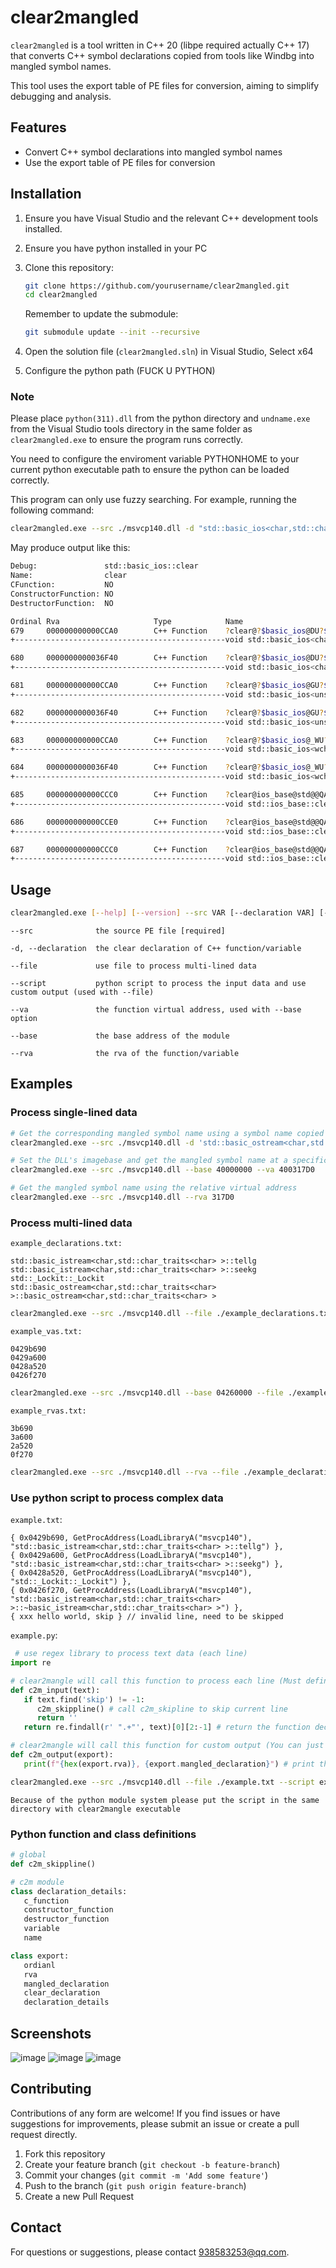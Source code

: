# clear2mangled

`clear2mangled` is a tool written in C++ 20 (libpe required actually C++ 17) that converts C++ symbol declarations copied from tools like Windbg into mangled symbol names. 

This tool uses the export table of PE files for conversion, aiming to simplify debugging and analysis.

## Features

- Convert C++ symbol declarations into mangled symbol names
- Use the export table of PE files for conversion

## Installation

1. Ensure you have Visual Studio and the relevant C++ development tools installed.
2. Ensure you have python installed in your PC
3. Clone this repository:

   ```bash
   git clone https://github.com/yourusername/clear2mangled.git
   cd clear2mangled
   ```

   Remember to update the submodule:

   ```bash
   git submodule update --init --recursive
   ```

4. Open the solution file (`clear2mangled.sln`) in Visual Studio, Select x64
5. Configure the python path (FUCK U PYTHON)

### Note

Please place `python(311).dll` from the python directory and `undname.exe` from the Visual Studio tools directory in the same folder as `clear2mangled.exe` to ensure the program runs correctly.

You need to configure the enviroment variable PYTHONHOME to your current python executable path to ensure the python can be loaded correctly.

This program can only use fuzzy searching. For example, running the following command:

```bash
clear2mangled.exe --src ./msvcp140.dll -d "std::basic_ios<char,std::char_traits<char> >::clear"
```

May produce output like this:

```bash
Debug:               std::basic_ios::clear
Name:                clear
CFunction:           NO
ConstructorFunction: NO
DestructorFunction:  NO

Ordinal Rva                     Type            Name
679     000000000000CCA0        C++ Function    ?clear@?$basic_ios@DU?$char_traits@D@std@@@std@@QAEXH_N@Z
+-----------------------------------------------void std::basic_ios<char,std::char_traits<char>>::clear(int,bool)

680     0000000000036F40        C++ Function    ?clear@?$basic_ios@DU?$char_traits@D@std@@@std@@QAEXI@Z
+-----------------------------------------------void std::basic_ios<char,std::char_traits<char>>::clear(unsigned int)

681     000000000000CCA0        C++ Function    ?clear@?$basic_ios@GU?$char_traits@G@std@@@std@@QAEXH_N@Z
+-----------------------------------------------void std::basic_ios<unsigned short,std::char_traits<unsigned short>>::clear(int,bool)

682     0000000000036F40        C++ Function    ?clear@?$basic_ios@GU?$char_traits@G@std@@@std@@QAEXI@Z
+-----------------------------------------------void std::basic_ios<unsigned short,std::char_traits<unsigned short>>::clear(unsigned int)

683     000000000000CCA0        C++ Function    ?clear@?$basic_ios@_WU?$char_traits@_W@std@@@std@@QAEXH_N@Z
+-----------------------------------------------void std::basic_ios<wchar_t,std::char_traits<wchar_t>>::clear(int,bool)

684     0000000000036F40        C++ Function    ?clear@?$basic_ios@_WU?$char_traits@_W@std@@@std@@QAEXI@Z
+-----------------------------------------------void std::basic_ios<wchar_t,std::char_traits<wchar_t>>::clear(unsigned int)

685     000000000000CCC0        C++ Function    ?clear@ios_base@std@@QAEXH@Z
+-----------------------------------------------void std::ios_base::clear(int)

686     000000000000CCE0        C++ Function    ?clear@ios_base@std@@QAEXH_N@Z
+-----------------------------------------------void std::ios_base::clear(int,bool)

687     000000000000CCC0        C++ Function    ?clear@ios_base@std@@QAEXI@Z
+-----------------------------------------------void std::ios_base::clear(unsigned int)
```

## Usage

```bash
clear2mangled.exe [--help] [--version] --src VAR [--declaration VAR] [--file VAR] [--script VAR] [--va VAR] [--base VAR] [--rva VAR]
```

  `--src              the source PE file [required]`
  
  `-d, --declaration  the clear declaration of C++ function/variable`

  `--file             use file to process multi-lined data`
  
  `--script           python script to process the input data and use custom output (used with --file)`
  
  `--va               the function virtual address, used with --base option`
  
  `--base             the base address of the module`
  
  `--rva              the rva of the function/variable`
  
## Examples

### Process single-lined data
```bash
# Get the corresponding mangled symbol name using a symbol name copied from Windbg
clear2mangled.exe --src ./msvcp140.dll -d 'std::basic_ostream<char,std::char_traits<char> >::basic_ostream<char,std::char_traits<char> >'

# Set the DLL's imagebase and get the mangled symbol name at a specific address
clear2mangled.exe --src ./msvcp140.dll --base 40000000 --va 400317D0

# Get the mangled symbol name using the relative virtual address
clear2mangled.exe --src ./msvcp140.dll --rva 317D0 
```

### Process multi-lined data
`example_declarations.txt:`
```
std::basic_istream<char,std::char_traits<char> >::tellg
std::basic_istream<char,std::char_traits<char> >::seekg
std::_Lockit::_Lockit
std::basic_ostream<char,std::char_traits<char> >::basic_ostream<char,std::char_traits<char> >
```
```bash
clear2mangled.exe --src ./msvcp140.dll --file ./example_declarations.txt
```

`example_vas.txt:`
```
0429b690
0429a600
0428a520
0426f270
```
```bash
clear2mangled.exe --src ./msvcp140.dll --base 04260000 --file ./example_declarations.txt
```

`example_rvas.txt:`
```
3b690
3a600
2a520
0f270
```
```bash
clear2mangled.exe --src ./msvcp140.dll --rva --file ./example_declarations.txt
```

### Use python script to process complex data
`example.txt`:
```
{ 0x0429b690, GetProcAddress(LoadLibraryA("msvcp140"), "std::basic_istream<char,std::char_traits<char> >::tellg") },
{ 0x0429a600, GetProcAddress(LoadLibraryA("msvcp140"), "std::basic_istream<char,std::char_traits<char> >::seekg") },
{ 0x0428a520, GetProcAddress(LoadLibraryA("msvcp140"), "std::_Lockit::_Lockit") },
{ 0x0426f270, GetProcAddress(LoadLibraryA("msvcp140"), "std::basic_istream<char,std::char_traits<char> >::~basic_istream<char,std::char_traits<char> >") },
{ xxx hello world, skip } // invalid line, need to be skipped
```

`example.py`:
```python
 # use regex library to process text data (each line)
import re

# clear2mangle will call this function to process each line (Must defined if --script option is enabled)
def c2m_input(text):
   if text.find('skip') != -1:
      c2m_skippline() # call c2m_skipline to skip current line
      return ''
   return re.findall(r' ".+"', text)[0][2:-1] # return the function declaration ( please use --base option)

# clear2mangle will call this function for custom output (You can just don't define this function to use the default output)
def c2m_output(export):
   print(f"{hex(export.rva)}, {export.mangled_declaration}") # print the rva and the mangled declaration
```

```bash
clear2mangled.exe --src ./msvcp140.dll --file ./example.txt --script example
```

`Because of the python module system please put the script in the same directory with clear2mangle executable`

### Python function and class definitions
```python
# global
def c2m_skippline()

# c2m module
class declaration_details:
   c_function
   constructor_function
   destructor_function
   variable
   name

class export:
   ordianl
   rva
   mangled_declaration
   clear_declaration
   declaration_details
```

## Screenshots
![image](https://github.com/user-attachments/assets/5eb794c8-5ac4-41f3-b48f-56035b7c419b)
![image](https://github.com/user-attachments/assets/66bcab8f-1689-448c-824c-dcc28a094554)
![image](https://github.com/user-attachments/assets/e399d5e3-713c-4eea-81d8-fcb2b70878ab)

## Contributing

Contributions of any form are welcome! If you find issues or have suggestions for improvements, please submit an issue or create a pull request directly.

1. Fork this repository
2. Create your feature branch (`git checkout -b feature-branch`)
3. Commit your changes (`git commit -m 'Add some feature'`)
4. Push to the branch (`git push origin feature-branch`)
5. Create a new Pull Request

## Contact

For questions or suggestions, please contact [938583253@qq.com](mailto:938583253@qq.com).
